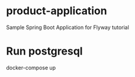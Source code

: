 # product-application
Sample Spring Boot Application for Flyway tutorial

# Run postgresql
docker-compose up
